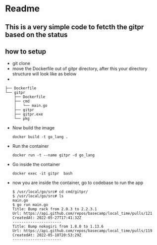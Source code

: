 # Readme
## This is a very simple code to fetcth the gitpr based on the status

## how to setup
- git clone <url>
- move the Dockerfile out of gitpr directory, after this your directory structure will look like as below
-

    ├── Dockerfile
    └── gitpr
        ├── Dockerfile
        ├── cmd
        │   └── main.go
        ├── gitpr
        ├── gitpr.exe
        └── pkg
- Now build the image
    
    ``` docker build -t go_lang . ```  
- Run the container

    ``` docker run -t --name gitpr -d go_lang  ```
- Go inside the container

    ``` docker exec -it gitpr  bash  ```
- now you are inside the container, go to codebase to run the app
    ``` 
    $ /usr/local/go/src# cd cmd/gitpr/
    $ /usr/local/go/src# ls
    main.go
    $ go run main.go
    Title: Bump rack from 2.0.3 to 2.2.3.1
    Url: https://api.github.com/repos/basecamp/local_time/pulls/121
    CreatedAt: 2022-05-27T17:41:32Z
    ----------------------
    Title: Bump nokogiri from 1.8.0 to 1.13.6
    Url: https://api.github.com/repos/basecamp/local_time/pulls/119
    CreatedAt: 2022-05-18T20:53:29Z
    ----------------------



